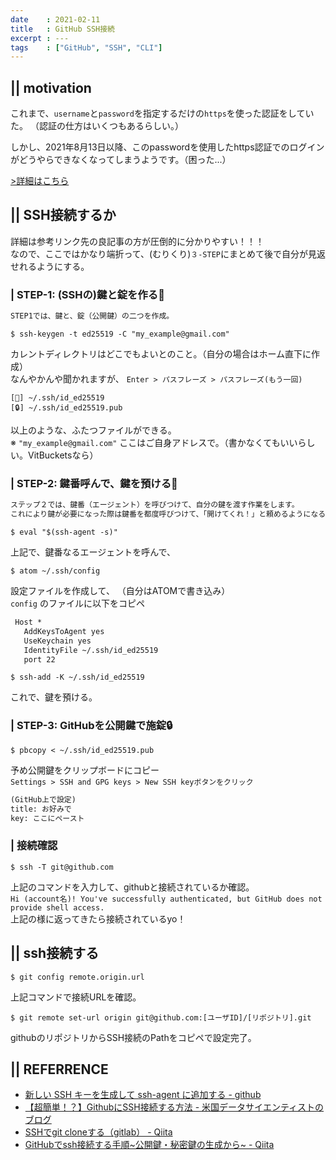 ```yaml
---
date    : 2021-02-11
title   : GitHub SSH接続
excerpt : ---
tags    : ["GitHub", "SSH", "CLI"]
---
```




## || motivation
これまで、`username`と`password`を指定するだけの`https`を使った認証をしていた。 （認証の仕方はいくつもあるらしい。）

しかし、2021年8月13日以降、このpasswordを使用したhttps認証でのログインがどうやらできなくなってしまうようです。（困った...）

[>詳細はこちら](https://github.blog/2020-12-15-token-authentication-requirements-for-git-operations/)


## || SSH接続するか

詳細は参考リンク先の良記事の方が圧倒的に分かりやすい！！！<br>
なので、ここではかなり端折って、(むりくり)`３-STEP`にまとめて後で自分が見返せれるようにする。


### | STEP-1: (SSHの)鍵と錠を作る🔐
```txt
STEP1では、鍵と、錠（公開鍵）の二つを作成。
```

```shell
$ ssh-keygen -t ed25519 -C "my_example@gmail.com"
```
カレントディレクトリはどこでもよいとのこと。（自分の場合はホーム直下に作成）<br>
なんやかんや聞かれますが、  `Enter > パスフレーズ > パスフレーズ(もう一回)`


```shell
[🔑] ~/.ssh/id_ed25519
[🔒] ~/.ssh/id_ed25519.pub
```

以上のような、ふたつファイルができる。<br>
※ `"my_example@gmail.com"` ここはご自身アドレスで。（書かなくてもいいらしい。VitBucketsなら）


### | STEP-2: 鍵番呼んで、鍵を預ける🔑
```txt
ステップ２では、鍵番（エージェント）を呼びつけて、自分の鍵を渡す作業をします。
これにより鍵が必要になった際は鍵番を都度呼びつけて、「開けてくれ！」と頼めるようになるわけです。
```

```shell
$ eval "$(ssh-agent -s)"
```
上記で、鍵番なるエージェントを呼んで、


```shell
$ atom ~/.ssh/config
```
設定ファイルを作成して、 （自分はATOMで書き込み） <br>
`config` のファイルに以下をコピペ


```txt
 Host *
   AddKeysToAgent yes
   UseKeychain yes
   IdentityFile ~/.ssh/id_ed25519
   port 22
```


```shell
$ ssh-add -K ~/.ssh/id_ed25519
```
これで、鍵を預ける。


### | STEP-3: GitHubを公開鍵で施錠🔒
```shell
$ pbcopy < ~/.ssh/id_ed25519.pub
```
予め公開鍵をクリップボードにコピー <br>
`Settings > SSH and GPG keys > New SSH keyボタンをクリック`

```txt
(GitHub上で設定)
title: お好みで
key: ここにペースト
```


### | 接続確認
```shell
$ ssh -T git@github.com
```
上記のコマンドを入力して、githubと接続されているか確認。<br>
`Hi (account名)! You've successfully authenticated, but GitHub does not provide shell access.`<br>
上記の様に返ってきたら接続されているyo！


## || ssh接続する
```shell
$ git config remote.origin.url
```
上記コマンドで接続URLを確認。

```shell
$ git remote set-url origin git@github.com:[ユーザID]/[リポジトリ].git
```
githubのリポジトリからSSH接続のPathをコピペで設定完了。


## || REFERRENCE
- [新しい SSH キーを生成して ssh-agent に追加する - github](https://docs.github.com/ja/github/authenticating-to-github/generating-a-new-ssh-key-and-adding-it-to-the-ssh-agent)
- [【超簡単！？】GithubにSSH接続する方法 - 米国データサイエンティストのブログ](https://datawokagaku.com/github_ssh/)
- [SSHでgit cloneする（gitlab） - Qiita](https://qiita.com/altblanc/items/2ddcfa68ece7a68aff3d)
- [GitHubでssh接続する手順~公開鍵・秘密鍵の生成から~ - Qiita](https://qiita.com/shizuma/items/2b2f873a0034839e47ce)



